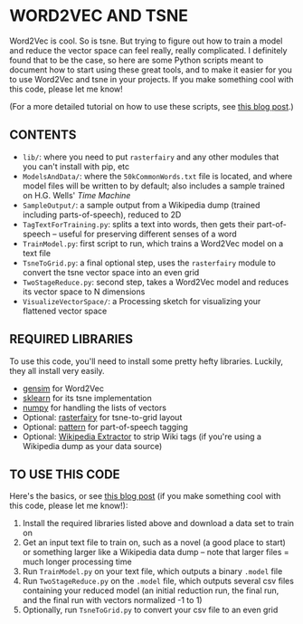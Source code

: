 WORD2VEC AND TSNE
====

Word2Vec is cool. So is tsne. But trying to figure out how to train a model and reduce the vector space can feel really, really complicated. I definitely found that to be the case, so here are some Python scripts meant to document how to start using these great tools, and to make it easier for you to use Word2Vec and tsne in your projects. If you make something cool with this code, please let me know!

(For a more detailed tutorial on how to use these scripts, see [this blog post](http://www.jeffreythompson.org/blog/2017/02/13/using-word2vec-and-tsne/).)

## CONTENTS  

* `lib/`: where you need to put `rasterfairy` and any other modules that you can't install with pip, etc  
* `ModelsAndData/`: where the `50kCommonWords.txt` file is located, and where model files will be written to by default; also includes a sample trained on H.G. Wells' *Time Machine*  
* `SampleOutput/`: a sample output from a Wikipedia dump (trained including parts-of-speech), reduced to 2D  
* `TagTextForTraining.py`: splits a text into words, then gets their part-of-speech – useful for preserving different senses of a word  
* `TrainModel.py`: first script to run, which trains a Word2Vec model on a text file  
* `TsneToGrid.py`: a final optional step, uses the `rasterfairy` module to convert the tsne vector space into an even grid  
* `TwoStageReduce.py`: second step, takes a Word2Vec model and reduces its vector space to N dimensions  
* `VisualizeVectorSpace/`: a Processing sketch for visualizing your flattened vector space  

## REQUIRED LIBRARIES  
To use this code, you'll need to install some pretty hefty libraries. Luckily, they all install very easily.

* [gensim](https://radimrehurek.com/gensim/) for Word2Vec  
* [sklearn](http://scikit-learn.org/stable/) for its tsne implementation  
* [numpy](http://www.numpy.org/) for handling the lists of vectors  
* Optional: [rasterfairy](https://github.com/Quasimondo/RasterFairy) for tsne-to-grid layout  
* Optional: [pattern](http://www.clips.ua.ac.be/pattern) for part-of-speech tagging  
* Optional: [Wikipedia Extractor](http://medialab.di.unipi.it/wiki/Wikipedia_Extractor) to strip Wiki tags (if you're using a Wikipedia dump as your data source)  

## TO USE THIS CODE  
Here's the basics, or see [this blog post](http://www.jeffreythompson.org/blog/2017/02/13/using-word2vec-and-tsne/) (if you make something cool with this code, please let me know!):  

1. Install the required libraries listed above and download a data set to train on  
2. Get an input text file to train on, such as a novel (a good place to start) or something larger like a Wikipedia data dump – note that larger files = much longer processing time  
3. Run `TrainModel.py` on your text file, which outputs a binary `.model` file  
4. Run `TwoStageReduce.py` on the `.model` file, which outputs several csv files containing your reduced model (an initial reduction run, the final run, and the final run with vectors normalized -1 to 1)  
5. Optionally, run `TsneToGrid.py` to convert your csv file to an even grid  

